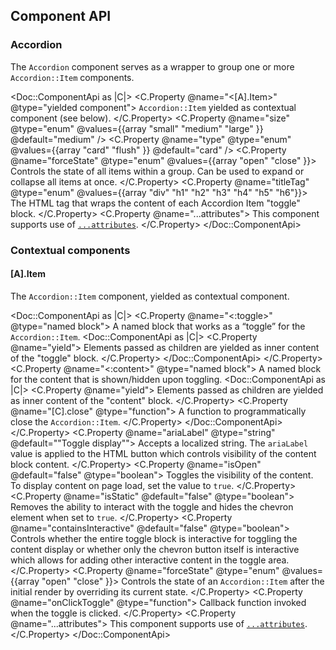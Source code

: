 ## Component API

### Accordion

The `Accordion` component serves as a wrapper to group one or more `Accordion::Item` components.

<Doc::ComponentApi as |C|>
  <C.Property @name="<[A].Item>" @type="yielded component">
    `Accordion::Item` yielded as contextual component (see below).
  </C.Property>
  <C.Property @name="size" @type="enum" @values={{array "small" "medium" "large" }} @default="medium" />
  <C.Property @name="type" @type="enum" @values={{array "card" "flush" }} @default="card" />
  <C.Property @name="forceState" @type="enum" @values={{array "open" "close" }}>
    Controls the state of all items within a group. Can be used to expand or collapse all items at once.
  </C.Property>
  <C.Property @name="titleTag" @type="enum" @values={{array "div" "h1" "h2" "h3" "h4" "h5" "h6"}}>
    The HTML tag that wraps the content of each Accordion Item "toggle" block.
  </C.Property>
  <C.Property @name="...attributes">
    This component supports use of [`...attributes`](https://guides.emberjs.com/release/in-depth-topics/patterns-for-components/#toc_attribute-ordering).
  </C.Property>
</Doc::ComponentApi>

### Contextual components

#### [A].Item

The `Accordion::Item` component, yielded as contextual component.

<Doc::ComponentApi as |C|>
  <C.Property @name="<:toggle>" @type="named block">
    A named block that works as a “toggle” for the `Accordion::Item`.
    <Doc::ComponentApi as |C|>
      <C.Property @name="yield">
        Elements passed as children are yielded as inner content of the "toggle" block.
      </C.Property>
    </Doc::ComponentApi>
  </C.Property>
  <C.Property @name="<:content>" @type="named block">
    A named block for the content that is shown/hidden upon toggling.
    <Doc::ComponentApi as |C|>
      <C.Property @name="yield">
        Elements passed as children are yielded as inner content of the "content" block.
      </C.Property>
      <C.Property @name="[C].close" @type="function">
        A function to programmatically close the `Accordion::Item`.
      </C.Property>
    </Doc::ComponentApi>
  </C.Property>
  <C.Property @name="ariaLabel" @type="string" @default="&quot;Toggle display&quot;">
    Accepts a localized string. The `ariaLabel` value is applied to the HTML button which controls visibility of the content block content.
  </C.Property>
  <C.Property @name="isOpen" @default="false" @type="boolean">
    Toggles the visibility of the content. To display content on page load, set the value to `true`.
  </C.Property>
  <C.Property @name="isStatic" @default="false" @type="boolean">
    Removes the ability to interact with the toggle and hides the chevron element when set to `true`.
  </C.Property>
  <C.Property @name="containsInteractive" @default="false" @type="boolean">
    Controls whether the entire toggle block is interactive for toggling the content display or whether only the chevron button itself is interactive which allows for adding other interactive content in the toggle area.
  </C.Property>
  <C.Property @name="forceState" @type="enum" @values={{array "open" "close" }}>
    Controls the state of an `Accordion::Item` after the initial render by overriding its current state.
  </C.Property>
  <C.Property @name="onClickToggle" @type="function">
    Callback function invoked when the toggle is clicked.
  </C.Property>
  <C.Property @name="...attributes">
    This component supports use of [`...attributes`](https://guides.emberjs.com/release/in-depth-topics/patterns-for-components/#toc_attribute-ordering).
  </C.Property>
</Doc::ComponentApi>
